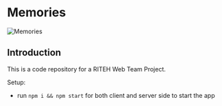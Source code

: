 # Memories

![Memories](https://cdn.dribbble.com/users/2301995/screenshots/14264831/media/e0546bcd2b7678f5990f100777590917.png?compress=1&resize=1200x900)

## Introduction
This is a code repository for a RITEH Web Team Project.

Setup:
- run ```npm i && npm start``` for both client and server side to start the app
